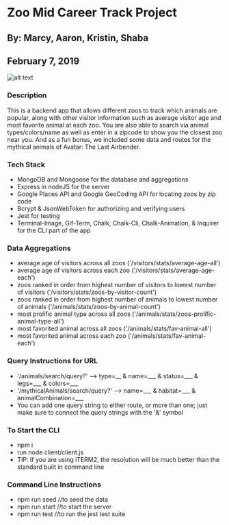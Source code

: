 # Zoo Mid Career Track Project
## By: Marcy, Aaron, Kristin, Shaba
## February 7, 2019

![alt text](https://github.com/team-zoo/zoo-backend/blob/dev/zoo-photo.png)


### Description

This is a backend app that allows different zoos to track which animals are popular, along with other visitor information such as average visitor age and most favorite animal at each zoo. You are also able to search via animal types/colors/name as well as enter in a zipcode to show you the closest zoo near you. And as a fun bonus, we included some data and routes for the mythical animals of Avatar: The Last Airbender. 

### Tech Stack

* MongoDB and Mongoose for the database and aggregations
* Express in nodeJS for the server
* Google Places API and Google GeoCoding API for locating zoos by zip code
* Bcrypt & JsonWebToken for authorizing and verifying users
* Jest for testing
* Terminal-Image, Gif-Term, Chalk, Chalk-Cli, Chalk-Animation, & Inquirer for the CLI part of the app

### Data Aggregations

* average age of visitors across all zoos ('/visitors/stats/average-age-all')
* average age of visitors across each zoo ('/visitors/stats/average-age-each')
* zoos ranked in order from highest number of visitors to lowest number of visitors ('/visitors/stats/zoos-by-visitor-count')
* zoos ranked in order from highest number of animals to lowest number of animals ('/animals/stats/zoos-by-animal-count')
* most prolific animal type across all zoos ('/animals/stats/zoos-prolific-animal-type-all')
* most favorited animal across all zoos ('/animals/stats/fav-animal-all')
* most favorited animal across each zoo ('/animals/stats/fav-animal-each')

### Query Instructions for URL

* '/animals/search/query?' --> type=__ & name=___ & status=___ & legs=___ & colors=___
* '/mythicalAnimals/search/query?' --> name=___ & habitat=___ & animalCombination=___
* You can add one query string to either route, or more than one; just make sure to connect the query strings with the '&' symbol

### To Start the CLI

* npm i
* run node client/client.js
* TIP: If you are using iTERM2, the resolution will be much better than the standard built in command line

### Command Line Instructions

* npm run seed //to seed the data
* npm run start //to start the server
* npm run test //to run the jest test suite

